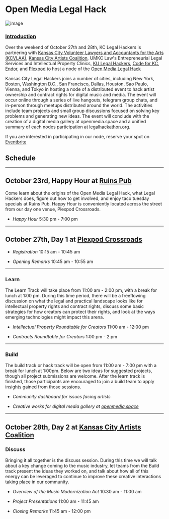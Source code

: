 # Open Media Legal Hack 

![image](https://user-images.githubusercontent.com/10615650/45719679-efdb8700-bb66-11e8-8c18-8fa801a66136.png)

### [Introduction](https://www.youtube.com/embed/1LluQGq5ezQ)

Over the weekend of October 27th and 28th, KC Legal Hackers is partnering with [Kansas City Volunteer Lawyers and Accountants for the Arts (KCVLAA)](http://www.kcvlaa.org/), [Kansas City Artists Coalition](http://kansascityartistscoalition.org/), UMKC Law's Entrepreneurial Legal Services and Intellectual Property Clinics, [KU Legal Hackers]( https://www.facebook.com/groups/152594868767450/), [Code for KC](codeforkc.org), [Endor](https://www.endor.com/), and [Plexpod](https://www.plexpod.com/) to host a node of the [Open Media Legal Hack](legalhackathon.org) 

Kansas City Legal Hackers joins a number of cities, including New York, Boston, Washington D.C., San Francisco, Dallas, Houston, Sao Paulo, Vienna, and Tokyo in hosting a node of a distributed event to hack artist ownership and contract rights for digital music and media. The event will occur online through a series of live hangouts, telegram group chats, and in-person through meetups distributed around the world. The activities include team projects and small group discussions focused on solving key problems and generating new ideas. The event will conclude with the creation of a digital media gallery at openmedia.space and a unified summary of each nodes participation at [legalhackathon.org](legalhackathon.org). 

If you are interested in participating in our node, reserve your spot on [Eventbrite](open-media-legal-hack-kc.eventbrite.com)


## Schedule
------
## October 23rd, Happy Hour at [Ruins Pub](http://ruinspubkc.com/)
Come learn about the origins of the Open Media Legal Hack, what Legal Hackers does, figure out how to get involved, and enjoy taco tuesday specials at Ruins Pub. Happy Hour is conveniently located across the street from our day one venue, Plexpod Crossroads. 

* _Happy Hour_
5:30 pm - 7:00 pm


------
## October 27th, Day 1 at [Plexpod Crossroads](https://www.plexpod.com/locations/crossroads/)

* _Registration_
10:15 am - 10:45 am

* _Opening Remarks_
10:45 am - 10:55 am

-----
### Learn

The Learn Track will take place from 11:00 am - 2:00 pm, with a break for lunch at 1:00 pm. During this time period, there will be a freeflowing discussion on what the legal and practical landscape looks like for intellectual property rights and contract rights, discuss some basic strategies for how creators can protect their rights, and look at the ways emerging technologies might impact this arena. 

* _Intellectual Property Roundtable for Creators_
11:00 am - 12:00 pm

* _Contracts Roundtable for Creators_
1:00 pm - 2 pm

-----
### Build
The build track or hack track will be open from 11:00 am - 7:00 pm with a break for lunch at 1:00pm. Below are two ideas for suggested projects, though all project submissions are welcome. After the learn track is finished, those participants are encouraged to join a build team to apply insights gained from those sessions.

* _Community dashboard for issues facing artists_

* _Creative works for digital media gallery at [openmedia.space](http://openmedia.space/)_

----------
## October 28th, Day 2 at [Kansas City Artists Coalition](http://kansascityartistscoalition.org/visitDirections.php)

### Discuss

Bringing it all together is the discuss session. During this time we will talk about a key change coming to the music industry, let teams from the Build track present the ideas they worked on, and talk about how all of this energy can be leveraged to continue to improve these creative interactions taking place in our community.

* _Overview of the Music Modernization Act_
10:30 am - 11:00 am

* _Project Presentations_
11:00 am - 11:45 am

* _Closing Remarks_
11:45 am - 12:00 pm
